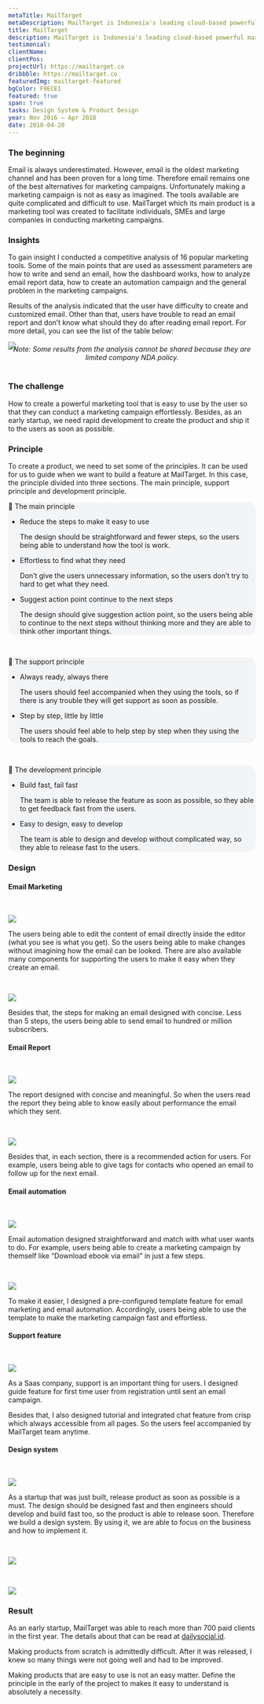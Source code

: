 ```yaml
---
metaTitle: MailTarget
metaDescription: MailTarget is Indonesia's leading cloud-based powerful marketing automation tools solution.
title: MailTarget
description: MailTarget is Indonesia's leading cloud-based powerful marketing automation tools solution.
testimonial:
clientName:
clientPos:
projectUrl: https://mailtarget.co
dribbble: https://mailtarget.co
featuredImg: mailtarget-featured
bgColor: F9ECE1
featured: true
span: true
tasks: Design System & Product Design
year: Nov 2016 – Apr 2018
date: 2018-04-20
---
```


<div class="col-start-3 col-end-9">

### The beginning

Email is always underestimated. However, email is the oldest marketing channel and has been proven for a long time. Therefore email remains one of the best alternatives for marketing campaigns. Unfortunately making a marketing campaign is not as easy as imagined. The tools available are quite complicated and difficult to use. MailTarget which its main product is a marketing tool was created to facilitate individuals, SMEs and large companies in conducting marketing campaigns.

### Insights

To gain insight I conducted a competitive analysis of 16 popular marketing tools. Some of the main points that are used as assessment parameters are how to write and send an email, how the dashboard works, how to analyze email report data, how to create an automation campaign and the general problem in the marketing campaigns.

Results of the analysis indicated that the user have difficulty to create and customized email. Other than that, users have trouble to read an email report and don’t know what should they do after reading email report. For more detail, you can see the list of the table below:

![](https://rezafaizarahman.github.io/cloudup/portfolio/mtarget/mtarget-ca-doc-public.png)

<div style="text-align: center;margin: -24px 0px 40px 0px;"><em>Note: Some results from the analysis cannot be shared because they are limited company NDA policy.</em></div>

### The challenge

How to create a powerful marketing tool that is easy to use by the user so that they can conduct a marketing campaign effortlessly. Besides, as an early startup, we need rapid development to create the product and ship it to the users as soon as possible.

### Principle

To create a product, we need to set some of the principles. It can be used for us to guide when we want to build a feature at MailTarget. In this case, the principle divided into three sections. The main principle, support principle and development principle.

<div style="background-color:#F3F4F6; border-radius:16px" class="relative px-10 py-10 bg-blue-50">
  <div class="text-base leading-6 space-y-4 text-gray-800 sm:text-lg sm:leading-7">
      <div class="pt-6 text-2xl leading-10 font-bold sm:text-lg sm:leading-7">
        <p>🥇 The main principle</p>
      </div>
      <ul class="list-disc space-y-2">
        <li class="flex flex-col items-start">
          <div class="ml-2 text-lg font-bold">Reduce the steps to make it easy to use</div>
          <p class="ml-2 text-lg">The design should be straightforward and fewer steps, so the users being able to understand how the tool is work.</p>
        </li>
        <li class="flex flex-col items-start">
          <div class="ml-2 text-lg font-bold">Effortless to find what they need</div>
          <p class="ml-2 text-lg">Don’t give the users unnecessary information, so the users don’t try to hard to get what they need.</p>
        </li>
        <li class="flex flex-col items-start">
          <div class="ml-2 text-lg font-bold">Suggest action point continue to the next steps</div>
          <p class="ml-2 text-lg">The design should give suggestion action point, so the users being able to continue to the next steps without thinking more and they are able to think other important things.</p>
        </li>
      </ul>
    </div>
</div>

<br>

<div style="background-color:#F3F4F6; border-radius:16px" class="relative px-10 py-10 bg-blue-50">
  <div class="text-base leading-6 space-y-4 text-gray-800 sm:text-lg sm:leading-7">
      <div class="pt-6 text-2xl leading-10 font-bold sm:text-lg sm:leading-7">
        <p>🥈 The support principle</p>
      </div>
      <ul class="list-disc space-y-2">
        <li class="flex flex-col items-start">
          <div class="ml-2 text-lg font-bold">Always ready, always there</div>
          <p class="ml-2 text-lg">The users should feel accompanied when they using the tools, so if there is any trouble they will get support as soon as possible.</p>
        </li>
        <li class="flex flex-col items-start">
          <div class="ml-2 text-lg font-bold">Step by step, little by little</div>
          <p class="ml-2 text-lg">The users should feel able to help step by step when they using the tools to reach the goals.</p>
        </li>
      </ul>
    </div>
</div>

<br>

<div style="background-color:#F3F4F6; border-radius:16px" class="relative px-10 py-10 bg-blue-50">
  <div class="text-base leading-6 space-y-4 text-gray-800 sm:text-lg sm:leading-7">
      <div class="pt-6 text-2xl leading-10 font-bold sm:text-lg sm:leading-7">
        <p>🥉 The development principle</p>
      </div>
      <ul class="list-disc space-y-2">
        <li class="flex flex-col items-start">
          <div class="ml-2 text-lg font-bold">Build fast, fail fast</div>
          <p class="ml-2 text-lg">The team is able to release the feature as soon as possible, so they able to get feedback fast from the users.</p>
        </li>
        <li class="flex flex-col items-start">
          <div class="ml-2 text-lg font-bold">Easy to design, easy to develop</div>
          <p class="ml-2 text-lg">The team is able to design and develop without complicated way, so they able to release fast to the users.</p>
        </li>
      </ul>
    </div>
</div>

### Design

#### Email Marketing

<br>

![](https://rezafaizarahman.github.io/cloudup/portfolio/mtarget/mtarget-doc-email-wireframe.png)

The users being able to edit the content of email directly inside the editor (what you see is what you get). So the users being able to make changes without imagining how the email can be looked. There are also available many components for supporting the users to make it easy when they create an email.

<br>

![](https://rezafaizarahman.github.io/cloudup/portfolio/mtarget/mtarget-doc-email-high.png)

Besides that, the steps for making an email designed with concise. Less than 5 steps, the users being able to send email to hundred or million subscribers.

#### Email Report

<br>

![](https://rezafaizarahman.github.io/cloudup/portfolio/mtarget/mtarget-doc-report-wireframe.png)

The report designed with concise and meaningful. So when the users read the report they being able to know easily about performance the email which they sent.

<br>

![](https://rezafaizarahman.github.io/cloudup/portfolio/mtarget/mtarget-doc-report-high.png)

Besides that, in each section, there is a recommended action for users. For example, users being able to give tags for contacts who opened an email to follow up for the next email.

#### Email automation

<br>

![](https://rezafaizarahman.github.io/cloudup/portfolio/mtarget/mtarget-doc-automation-wireframe.png)

Email automation designed straightforward and match with what user wants to do. For example, users being able to create a marketing campaign by themself like “Download ebook via email” in just a few steps.

<br>

![](https://rezafaizarahman.github.io/cloudup/portfolio/mtarget/mtarget-doc-automation-high.png)

To make it easier, I designed a pre-configured template feature for email marketing and email automation. Accordingly, users being able to use the template to make the marketing campaign fast and effortless.

#### Support feature

<br>

![](https://rezafaizarahman.github.io/cloudup/portfolio/mtarget/mtarget-doc-support-wireframe.png)

As a Saas company, support is an important thing for users. I designed guide feature for first time user from registration until sent an email campaign.

Besides that, I also designed tutorial and integrated chat feature from crisp which always accessible from all pages. So the users feel accompanied by MailTarget team anytime.

#### Design system

<br>

![](https://rezafaizarahman.github.io/cloudup/portfolio/mtarget/mtarget-doc-design-system.png)

As a startup that was just built, release product as soon as possible is a must. The design should be designed fast and then engineers should develop and build fast too, so the product is able to release soon. Therefore we build a design system. By using it, we are able to focus on the business and how to implement it.

<br>

![](https://rezafaizarahman.github.io/cloudup/portfolio/mtarget/mtarget-public-design-system-foundation.png)

<br>

![](https://rezafaizarahman.github.io/cloudup/portfolio/mtarget/mtarget-public-design-system-component.png)

### Result

As an early startup, MailTarget was able to reach more than 700 paid clients in the first year. The details about that can be read at [dailysocial.id](https://dailysocial.id/post/mailtarget-receives-seed-funding-from-azure-ventures-and-angel-investor).

Making products from scratch is admittedly difficult. After it was released, I knew so many things were not going well and had to be improved.

Making products that are easy to use is not an easy matter. Define the principle in the early of the project to makes it easy to understand is absolutely a necessity.
